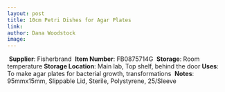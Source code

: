```yaml
---
layout: post 
title: 10cm Petri Dishes for Agar Plates
link: 
author: Dana Woodstock 
image: 
---
```

​
**Supplier**: Fisherbrand
​
**Item Number**: FB0875714G
​
**Storage**: Room temperature
​
**Storage Location**: Main lab, Top shelf, behind the door
​
**Uses**: To make agar plates for bacterial growth, transformations
​
**Notes**: 95mmx15mm, Slippable Lid, Sterile, Polystyrene, 25/Sleeve
